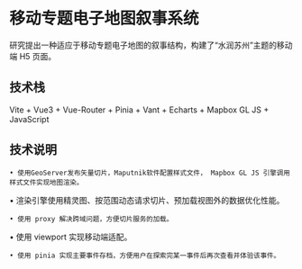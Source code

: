 # 移动专题电子地图叙事系统

研究提出一种适应于移动专题电子地图的叙事结构，构建了“水润苏州”主题的移动端 H5 页面。

## 技术栈

Vite  +  Vue3  + Vue-Router  +  Pinia  +  Vant  +  Echarts  +  Mapbox GL JS  +  JavaScript

## 技术说明
```
• 使用GeoServer发布矢量切片，Maputnik软件配置样式文件， Mapbox GL JS 引擎调用样式文件实现地图渲染。
```
• 渲染引擎使用精灵图、按范围动态请求切片、预加载视图外的数据优化性能。
```
• 使用 proxy 解决跨域问题，方便切片服务的加载。
```
• 使用 viewport 实现移动端适配。
```
• 使用 pinia 实现主要事件存档，方便用户在探索完某一事件后再次查看并体验该事件。
```

